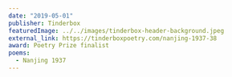 ```yaml
---
date: "2019-05-01"
publisher: Tinderbox
featuredImage: ../../images/tinderbox-header-background.jpeg
external_link: https://tinderboxpoetry.com/nanjing-1937-38
award: Poetry Prize finalist
poems: 
  - Nanjing 1937
---
```

